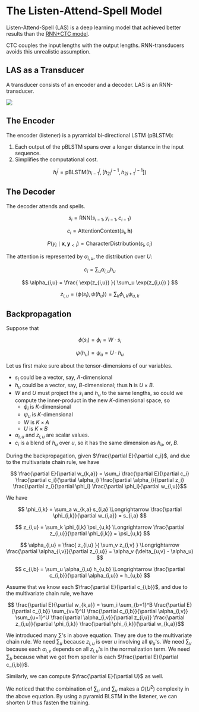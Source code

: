 # The Listen-Attend-Spell Model

Listen-Attend-Spell (LAS) is a deep learning model that achieved better results than the [RNN+CTC model](CTC.md).

CTC couples the input lengths with the output lengths.  RNN-transducers avoids this unrealistic assumption.

## LAS as a Transducer

A transducer consists of an encoder and a decoder.  LAS is an RNN-transducer.

![](https://ai2-s2-public.s3.amazonaws.com/figures/2017-08-08/45f2c264c496296b6600fafc340b8f0dbc4ac52f/3-Figure1-1.png)

## The Encoder

The encoder (listener) is a pyramidal bi-directional LSTM (pBLSTM):

1. Each output of the pBLSTM spans over a longer distance in the input sequence.
2. Simplifies the computational cost.

$$ h_i^j = \text{pBLSTM} \left(
  h_{i-1}^j, 
  \left[ h_{2i}^{j-1}, h_{2i+1}^{j-1} \right]
\right) $$

## The Decoder

The decoder attends and spells.

$$ s_i = \text{RNN}(s_{i-1}, y_{i-1}, c_{i-1}) $$

$$ c_i = \text{AttentionContext}(s_i, \mathbf{h}) $$

$$ P(y_i \mid \mathbf{x}, \mathbf{y}_{<i}) = \text{CharacterDistribution}(s_i, c_i) $$

The attention is represented by $\alpha_{i,u}$, the distribution over $U$:

$$ c_i = \sum_u \alpha_{i,u} h_u $$

$$ \alpha_{i,u} = \frac{ \exp(z_{i,u}) }{ \sum_u \exp(z_{i,u}) } $$

$$  z_{i,u} = \langle \phi(s_i), \psi(h_u) \rangle = \sum_k \phi_{i,k} \psi_{u,k} $$

## Backpropagation

Suppose that 

$$ \phi(s_i) = \phi_i = W \cdot s_i $$

$$ \psi(h_u) = \psi_u = U \cdot h_u $$

Let us first make sure about the tensor-dimensions of our variables.

- $s_i$ could be a vector, say, $A$-dimensional
- $h_u$ could be a vector, say, $B$-dimensional; thus $\mathbf{h}$ is $U\times B$.
- $W$ and $U$ must project the $s_i$ and $h_u$ to the same lengths, so could we compute the inner-product in the new $K$-dimensional space, so 
  - $\phi_i$ is $K$-dimensional
  - $\psi_u$ is $K$-dimensional
  - $W$ is $K \times A$
  - $U$ is $K \times B$
- $\alpha_{i,u}$ and $z_{i,u}$ are scalar values.
- $c_i$ is a blend of $h_u$ over $u$, so it has the same dimension as $h_u$, or, $B$.

During the backpropagation, given $\frac{\partial E}{\partial c_i}$, and due to the multivariate chain rule, we have

$$  \frac{\partial E}{\partial w_{k,a}} 
= \sum_i
  \frac{\partial E}{\partial c_i} 
  \frac{\partial c_i}{\partial \alpha_i}
  \frac{\partial \alpha_i}{\partial z_i}
  \frac{\partial z_i}{\partial \phi_i}
  \frac{\partial \phi_i}{\partial w_{i,u}}$$
  
We have

$$ \phi_{i,k} = \sum_a w_{k,a} s_{i,a} 
\Longrightarrow
\frac{\partial \phi_{i,k}}{\partial w_{i,a}} = s_{i,a} $$

$$ z_{i,u} = \sum_k \phi_{i,k} \psi_{u,k} 
\Longrightarrow
\frac{\partial z_{i,u}}{\partial \phi_{i,k}} = \psi_{u,k} $$

$$ \alpha_{i,u} = \frac{ z_{i,u} }{ \sum_v z_{i,v} } 
\Longrightarrow 
\frac{\partial \alpha_{i,v}}{\partial z_{i,u}} = \alpha_v (\delta_{u,v} - \alpha_u)
$$

$$ c_{i,b} = \sum_u \alpha_{i,u} h_{u,b} 
\Longrightarrow
\frac{\partial c_{i,b}}{\partial \alpha_{i,u}} = h_{u,b}
$$

Assume that we know each $\frac{\partial E}{\partial c_{i,b}}$, and due to the multivariate chain rule, we have

$$  \frac{\partial E}{\partial w_{k,a}} 
= \sum_i
  \sum_{b=1}^B
  \frac{\partial E}{\partial c_{i,b}} 
  \sum_{v=1}^U
  \frac{\partial c_{i,b}}{\partial \alpha_{i,v}}
  \sum_{u=1}^U
  \frac{\partial \alpha_{i,v}}{\partial z_{i,u}}
  \frac{\partial z_{i,u}}{\partial \phi_{i,k}}
  \frac{\partial \phi_{i,k}}{\partial w_{k,a}}$$

We introduced many $\sum$'s in above equation.  They are due to the multivariate chain rule.  We need $\sum_u$ because $z_{i,u}$ is over $u$ involving all $\psi_u$'s.  We need $\sum_v$ because each $\alpha_{i,v}$ depends on all $z_{i,u}$'s in the normalization term.  We need $\sum_b$ because what we got from speller is each $\frac{\partial E}{\partial c_{i,b}}$.

Similarly, we can compute $\frac{\partial E}{\partial U}$ as well.

We noticed that the combination of $\sum_u$ and $\sum_v$ makes a $O(U^2)$ complexity in the above equation.  By using a pyramid BLSTM in the listener, we can shorten $U$ thus fasten the training.